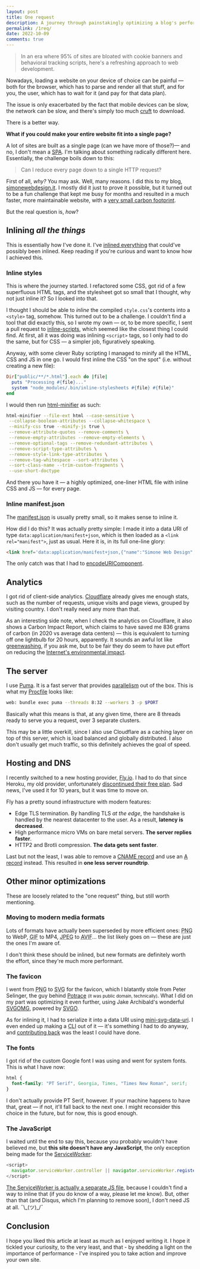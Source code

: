 ```yaml
---
layout: post
title: One request
description: A journey through painstakingly optimizing a blog's performance
permalink: /1req/
date: 2022-10-09
comments: true
---
```


> In an era where 95% of sites are bloated with cookie banners and behavioral tracking scripts, here's a refreshing approach to web development.

Nowadays, loading a website on your device of choice can be painful — both for the browser, which has to parse and render all that stuff, and for you, the user, which has to wait for it (and pay for that data plan).

The issue is only exacerbated by the fact that mobile devices can be slow, the network can be slow, and there's simply too much [cruft](https://en.wikipedia.org/wiki/Cruft) to download.

There is a better way.<!--more-->

**What if you could make your entire website fit into a single page?**

A lot of sites are built as a single page (can we have more of those?)— and no, I don't mean a [SPA](https://en.wikipedia.org/wiki/Single-page_application). I'm talking about something radically different here. Essentially, the challenge boils down to this:

> Can I reduce every page down to a single HTTP request?

First of all, _why?_ You may ask. Well, many reasons. I did this to my blog, [simonewebdesign.it](https://simonewebdesign.it). I mostly did it just to prove it possible, but it turned out to be a fun challenge that kept me busy for months and resulted in a much faster, more maintainable website, with a [very small carbon footprint](https://www.websitecarbon.com/website/simonewebdesign-it/).

<!-- <abbr title="too long; didn't read">TL;DR</abbr>: Our planet matters. User experience matters. Speed matters. -->

But the real question is, _how_?

## Inlining _all the things_

This is essentially how I've done it. I've [inlined everything](https://gomakethings.com/inlining-literally-everything-for-better-performance/) that could've possibly been inlined. Keep reading if you're curious and want to know how I achieved this.

### Inline styles

This is where the journey started. I refactored some CSS, got rid of a few superfluous HTML tags, and the stylesheet got so small that I thought, why not just inline it? So I looked into that.

I thought I should be able to *inline* the compiled `style.css`'s contents into a `<style>` tag, somehow. This turned out to be a challenge. I couldn't find a tool that did exactly this, so I wrote my own — or, to be more specific, I sent a pull request to [inline-scripts](https://github.com/mahhov/inline-scripts), which seemed like the closest thing I could find. At first, all it was doing was inlining `<script>` tags, so I only had to do the same, but for CSS — a simpler job, figuratively speaking.

Anyway, with some clever Ruby scripting I managed to minify all the HTML, CSS and JS in one go. I would first inline the CSS "on the spot" (i.e. without creating a new file):

```rb
Dir["public/**/*.html"].each do |file|
  puts "Processing #{file}..."
  system "node_modules/.bin/inline-stylesheets #{file} #{file}"
end
```

I would then run [html-minifier](https://github.com/kangax/html-minifier) as such:

```sh
html-minifier --file-ext html --case-sensitive \
 --collapse-boolean-attributes --collapse-whitespace \
 --minify-css true --minify-js true \
 --remove-attribute-quotes --remove-comments \
 --remove-empty-attributes --remove-empty-elements \
 --remove-optional-tags --remove-redundant-attributes \
 --remove-script-type-attributes \
 --remove-style-link-type-attributes \
 --remove-tag-whitespace --sort-attributes \
 --sort-class-name --trim-custom-fragments \
 --use-short-doctype
```

And there you have it — a highly optimized, one-liner HTML file with inline CSS and JS — for every page.

### Inline manifest.json

The [manifest.json](https://developer.mozilla.org/en-US/docs/Mozilla/Add-ons/WebExtensions/manifest.json) is usually pretty small, so it makes sense to inline it.

How did I do this? It was actually pretty simple: I made it into a data URI of type `data:application/manifest+json`, which is then loaded as a `<link rel="manifest">`, just as usual. Here it is, in its full one-line glory:

```html
<link href='data:application/manifest+json,{"name":"Simone Web Design","short_name":"SimoneDesign","theme_color":"%23555","background_color":"%23f6f6f6","display":"minimal-ui","description":"A tech blog"}' rel=manifest>
```

The only catch was that I had to [encodeURIComponent](https://stackoverflow.com/a/67244614/801544).

## Analytics

I got rid of client-side analytics. [Cloudflare](https://www.cloudflare.com/) already gives me enough stats, such as the number of requests, unique visits and page views, grouped by visiting country. I don't really need any more than that.

As an interesting side note, when I check the analytics on Cloudflare, it also shows a Carbon Impact Report, which claims to have saved me 836 grams of carbon (in 2020 vs average data centers) — this is equivalent to turning off one lightbulb for 20 hours, apparently. It sounds an awful lot like [greenwashing](https://en.wikipedia.org/wiki/Greenwashing), if you ask me, but to be fair they do seem to have put effort on reducing the [Internet's environmental impact](https://blog.cloudflare.com/helping-build-a-green-internet/).

## The server

I use [Puma](https://puma.io/). It is a fast server that provides [parallelism](https://en.wikipedia.org/wiki/Parallel_computing) out of the box. This is what my [Procfile](https://devcenter.heroku.com/articles/procfile) looks like:

```sh
web: bundle exec puma --threads 8:32 --workers 3 -p $PORT
```

Basically what this means is that, at any given time, there are 8 threads ready to serve you a request, over 3 separate clusters.

This may be a little overkill, since I also use Cloudflare as a caching layer on top of this server, which is load balanced and globally distributed. I also don't usually get much traffic, so this definitely achieves the goal of speed.

## Hosting and DNS

I recently switched to a new hosting provider, [Fly.io](https://fly.io/). I had to do that since Heroku, my old provider, unfortunately [discontinued their free plan](https://blog.heroku.com/next-chapter). Sad news, I've used it for 10 years, but it was time to move on.

Fly has a pretty sound infrastructure with modern features:

- Edge TLS termination. By handling TLS _at the edge_, the handshake is handled by the nearest datacenter to the user. As a result, **latency is decreased**.
- High performance micro VMs on bare metal servers. **The server replies faster**.
- HTTP2 and Brotli compression. **The data gets sent faster**.

Last but not the least, I was able to remove a [CNAME record](https://en.wikipedia.org/wiki/CNAME_record) and use an [A record](https://en.wikipedia.org/wiki/List_of_DNS_record_types#A) instead. This resulted in **one less server roundtrip**.

## Other minor optimizations

These are loosely related to the "one request" thing, but still worth mentioning.

### Moving to modern media formats

Lots of formats have actually been superseded by more efficient ones: <abbr title="Portable Network Graphics">PNG</abbr> to WebP, <abbr title="Graphics Interchange Format">GIF</abbr> to MP4, <abbr title="Joint Photographic Experts Group">JPEG</abbr> to <abbr title="AV1 Image File Format">AVIF</abbr>... the list likely goes on — these are just the ones I'm aware of.

I don't think these should be inlined, but new formats are definitely worth the effort, since they're much more performant.

### The favicon

I went from <abbr title="Portable Network Graphics">PNG</abbr> to <abbr title="Scalable Vector Graphics">SVG</abbr> for the favicon, which I blatantly stole from Peter Selinger, the guy behind [Potrace](https://potrace.sourceforge.net/) <small>(it was public domain, technically)</small>. What I did on my part was optimizing it even further, using Jake Archibald's wonderful [SVGOMG](https://jakearchibald.github.io/svgomg/), powered by [SVGO](https://github.com/svg/svgo).

As for inlining it, I had to serialize it into a data URI using [mini-svg-data-uri](https://github.com/tigt/mini-svg-data-uri). I even ended up making a <abbr title="Command-line interface">CLI</abbr> out of it — it's something I had to do anyway, and [contributing back](https://github.com/tigt/mini-svg-data-uri/pull/19) was the least I could have done.

### The fonts

I got rid of the custom Google font I was using and went for system fonts. This is what I have now:

```css
html {
  font-family: "PT Serif", Georgia, Times, "Times New Roman", serif;
}
```

I don't actually provide PT Serif, however. If your machine happens to have that, great — if not, it'll fall back to the next one. I might reconsider this choice in the future, but for now, this is good enough.


### The JavaScript

I waited until the end to say this, because you probably wouldn't have believed me, but **this site doesn't have any JavaScript**, the only exception being made for the [ServiceWorker](https://developer.mozilla.org/en-US/docs/Web/API/Service_Worker_API):

```js
<script>
  navigator.serviceWorker.controller || navigator.serviceWorker.register("/sw.js")
</script>
```

[The ServiceWorker is actually a separate JS file](https://simonewebdesign.it/sw.js), because I couldn't find a way to inline that (if you do know of a way, please let me know). But, other than that (and Disqus, which I'm planning to remove soon), I don't need JS at all. <span role="img" aria-label="shrugs">¯\\\_(ツ)\_/¯</span>

## Conclusion

I hope you liked this article at least as much as I enjoyed writing it. I hope it tickled your curiosity, to the very least, and that - by shedding a light on the importance of performance - I've inspired you to take action and improve your own site. <!-- Either way, it's been a fun ride. For the records, I started writing this on September 20<sup>th</sup>, 2021. Glad I got round to finishing it. -->
